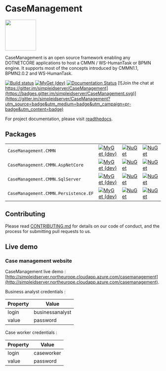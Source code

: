 # CaseManagement

<img width="100px" src="https://github.com/simpleidserver/CaseManagement/tree/release/1.0.3/logos/logo.png" />

CaseManagement is an open source framework enabling any DOTNETCORE applications to host a CMMN / WS-HumanTask or BPMN engine.
It supports most of the concepts introduced by CMMN1.1, BPMN2.0.2 and WS-HumanTask.

[![Build status](https://ci.appveyor.com/api/projects/status/q2ra83o0rcla41oc?svg=true)](https://ci.appveyor.com/project/simpleidserver/casemanagement)
[![MyGet (dev)](https://img.shields.io/myget/advance-ict/v/CaseManagement.CMMN.svg)](http://myget.org/gallery/advance-ict)
[![Documentation Status](https://readthedocs.org/projects/casemanagement/badge/?version=latest)](https://casemanagement.readthedocs.io/en/latest/)
[![Join the chat at https://gitter.im/simpleidserver/CaseManagement](https://badges.gitter.im/simpleidserver/CaseManagement.svg)](https://gitter.im/simpleidserver/CaseManagement?utm_source=badge&utm_medium=badge&utm_campaign=pr-badge&utm_content=badge)

For project documentation, please visit [readthedocs](https://casemanagement.readthedocs.io/en/latest/).

## Packages

|                         			 						|      																															  																					|																																										|																																								|
| --------------------------------------------------------- | ----------------------------------------------------------------------------------------------------------------------------------------------------------------------------------------------------------------- | --------------------------------------------------------------------------------------------------------------------------------------------------------------------- | ------------------------------------------------------------------------------------------------------------------------------------------------------------- |
| `CaseManagement.CMMN` 			 						| [![MyGet (dev)](https://img.shields.io/myget/advance-ict/v/CaseManagement.CMMN.svg)](https://www.myget.org/feed/advance-ict/package/nuget/CaseManagement.CMMN)													| [![NuGet](https://img.shields.io/nuget/v/CaseManagement.CMMN.svg)](https://nuget.org/packages/CaseManagement.CMMN) 													| [![NuGet](https://img.shields.io/nuget/dt/CaseManagement.CMMN.svg)](https://nuget.org/packages/CaseManagement.CMMN) 											|
| `CaseManagement.CMMN.AspNetCore`							| [![MyGet (dev)](https://img.shields.io/myget/advance-ict/v/CaseManagement.CMMN.AspNetCore.svg)](https://www.myget.org/feed/advance-ict/package/nuget/CaseManagement.CMMN.AspNetCore)								| [![NuGet](https://img.shields.io/nuget/v/CaseManagement.CMMN.AspNetCore.svg)](https://nuget.org/packages/CaseManagement.CMMN.AspNetCore) 								| [![NuGet](https://img.shields.io/nuget/dt/CaseManagement.CMMN.AspNetCore.svg)](https://nuget.org/packages/CaseManagement.CMMN.AspNetCore) 					|
| `CaseManagement.CMMN.SqlServer`							| [![MyGet (dev)](https://img.shields.io/myget/advance-ict/v/CaseManagement.CMMN.SqlServer.svg)](https://www.myget.org/feed/advance-ict/package/nuget/CaseManagement.CMMN.SqlServer)								| [![NuGet](https://img.shields.io/nuget/v/CaseManagement.CMMN.SqlServer.svg)](https://nuget.org/packages/CaseManagement.CMMN.SqlServer) 								| [![NuGet](https://img.shields.io/nuget/dt/CaseManagement.CMMN.SqlServer.svg)](https://nuget.org/packages/CaseManagement.CMMN.SqlServer) 						|
| `CaseManagement.CMMN.Persistence.EF`						| [![MyGet (dev)](https://img.shields.io/myget/advance-ict/v/CaseManagement.CMMN.Persistence.EF.svg)](https://www.myget.org/feed/advance-ict/package/nuget/CaseManagement.CMMN.Persistence.EF)						| [![NuGet](https://img.shields.io/nuget/v/CaseManagement.CMMN.Persistence.EF.svg)](https://nuget.org/packages/CaseManagement.CMMN.Persistence.EF) 						| [![NuGet](https://img.shields.io/nuget/dt/CaseManagement.CMMN.Persistence.EF.svg)](https://nuget.org/packages/CaseManagement.CMMN.Persistence.EF) 			|

## Contributing

Please read [CONTRIBUTING.md](CONTRIBUTING.md) for details on our code of conduct, and the process for submitting pull requests to us.

## Live demo

### Case management website

CaseManagement live demo : [http://simpleidserver.northeurope.cloudapp.azure.com/casemanagement](http://simpleidserver.northeurope.cloudapp.azure.com/casemanagement).

Business analyst credentials :

| Property      |      Value      |
|---------------|-----------------|
| login         | businessanalyst |
| value         | password        |

Case worker credentials :

| Property      |      Value      |
|---------------|-----------------|
| login         | caseworker      |
| value         | password        |